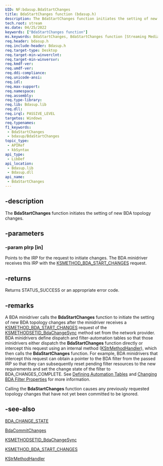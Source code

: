 ```yaml
---
UID: NF:bdasup.BdaStartChanges
title: BdaStartChanges function (bdasup.h)
description: The BdaStartChanges function initiates the setting of new BDA topology changes.
tech.root: stream
ms.date: 04/25/2022
keywords: ["BdaStartChanges function"]
ms.keywords: BdaStartChanges, BdaStartChanges function [Streaming Media Devices], bdaref_16498957-566e-405d-b573-3a2eb75a6bcb.xml, bdasup/BdaStartChanges, stream.bdastartchanges
req.header: bdasup.h
req.include-header: Bdasup.h
req.target-type: Desktop
req.target-min-winverclnt:
req.target-min-winversvr: 
req.kmdf-ver: 
req.umdf-ver: 
req.ddi-compliance: 
req.unicode-ansi: 
req.idl: 
req.max-support: 
req.namespace: 
req.assembly: 
req.type-library: 
req.lib: Bdasup.lib
req.dll: 
req.irql: PASSIVE_LEVEL
targetos: Windows
req.typenames: 
f1_keywords:
 - BdaStartChanges
 - bdasup/BdaStartChanges
topic_type:
 - APIRef
 - kbSyntax
api_type:
 - LibDef
api_location:
 - Bdasup.lib
 - Bdasup.dll
api_name:
 - BdaStartChanges
---
```


## -description

The **BdaStartChanges** function initiates the setting of new BDA topology changes.

## -parameters

### -param pIrp [in]

Points to the IRP for the request to initiate changes. The BDA minidriver receives this IRP with the [KSMETHOD_BDA_START_CHANGES](/windows-hardware/drivers/stream/ksmethod-bda-start-changes) request.

## -returns

Returns STATUS_SUCCESS or an appropriate error code.

## -remarks

A BDA minidriver calls the **BdaStartChanges** function to initiate the setting of new BDA topology changes after the minidriver receives a [KSMETHOD_BDA_START_CHANGES](/windows-hardware/drivers/stream/ksmethod-bda-start-changes) request of the [KSMETHODSETID_BdaChangeSync](/windows-hardware/drivers/stream/ksmethodsetid-bdachangesync) method set from the network provider. BDA minidrivers define dispatch and filter-automation tables so that those minidrivers either dispatch the **BdaStartChanges** function directly or intercept this request using an internal method ([KStrMethodHandler](../ks/nc-ks-pfnkshandler.md)), which then calls the **BdaStartChanges** function. For example, BDA minidrivers that intercept this request can obtain a pointer to the BDA filter from the passed IRP so that they can subsequently reset pending filter resources to the new requirements and set the change state of the filter to BDA_CHANGES_COMPLETE. See [Defining Automation Tables](/windows-hardware/drivers/stream/defining-automation-tables) and [Changing BDA Filter Properties](/windows-hardware/drivers/stream/changing-bda-filter-properties) for more information.

Calling the **BdaStartChanges** function causes any previously requested topology changes that have not yet been committed to be ignored.

## -see-also

[BDA_CHANGE_STATE](/previous-versions/windows/hardware/drivers/ff556518(v=vs.85))

[BdaCommitChanges](./nf-bdasup-bdacommitchanges.md)

[KSMETHODSETID_BdaChangeSync](/windows-hardware/drivers/stream/ksmethodsetid-bdachangesync)

[KSMETHOD_BDA_START_CHANGES](/windows-hardware/drivers/stream/ksmethod-bda-start-changes)

[KStrMethodHandler](../ks/nc-ks-pfnkshandler.md)